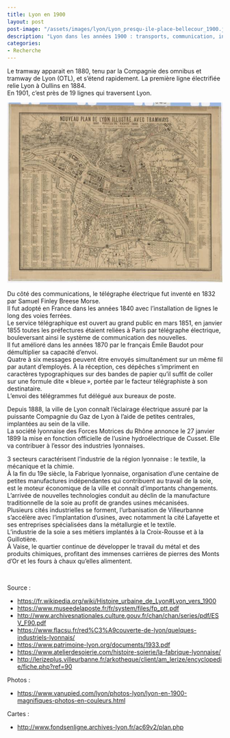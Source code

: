 ```yaml
---
title: Lyon en 1900  
layout: post  
post-image: "/assets/images/lyon/Lyon_presqu-ile-place-bellecour_1900.jpg"  
description: "Lyon dans les années 1900 : transports, communication, industries, description plus détaillée de la vie à cette époque."
categories:   
- Recherche
---
```


Le tramway apparait en 1880, tenu par la Compagnie des omnibus et tramway de Lyon (OTL), et s’étend rapidement. La première ligne électrifiée relie Lyon à Oullins en 1884.  
En 1901, c’est près de 19 lignes qui traversent Lyon.

<a data-fslightbox="plan-lyon-tramways-1880" 
    href="/assets/images/cartes/1880-Plan_Lyon_Tramways_2000.jpg" 
    data-alt="Plan de Lyon avec Tramways en 1880">
        <img src="/assets/images/cartes/1880-Plan_Lyon_Tramways_600.jpg" 
            alt="Plan de Lyon avec Tramways en 1880">
</a>

Du côté des communications, le télégraphe électrique fut inventé en 1832 par Samuel Finley Breese Morse.  
Il fut adopté en France dans les années 1840 avec l’installation de lignes le long des voies ferrées.  
Le service télégraphique est ouvert au grand public en mars 1851, en janvier 1855 toutes les préfectures étaient reliées à Paris par télégraphe électrique, bouleversant ainsi le système de communication des nouvelles.  
Il fut amélioré dans les années 1870 par le français Émile Baudot pour démultiplier sa capacité d’envoi.  
Quatre à six messages peuvent être envoyés simultanément sur un même fil par autant d’employés. À la réception, ces dépêches s’impriment en caractères typographiques sur des bandes de papier qu’il suffit de coller sur une formule dite « bleue », portée par le facteur télégraphiste à son destinataire.  
L’envoi des télégrammes fut délégué aux bureaux de poste.  
  
Depuis 1888, la ville de Lyon connaît l’éclairage électrique assuré par la puissante Compagnie du Gaz de Lyon à l’aide de petites centrales, implantées au sein de la ville.   
La société lyonnaise des Forces Motrices du Rhône annonce le 27 janvier 1899 la mise en fonction officielle de l’usine hydroélectrique de Cusset. Elle va contribuer à l’essor des industries lyonnaises.  
  
3 secteurs caractérisent l’industrie de la région lyonnaise : le textile, la mécanique et la chimie.  
À la fin du 19e siècle, la Fabrique lyonnaise, organisation d’une centaine de petites manufactures indépendantes qui contribuent au travail de la soie, est le moteur économique de la ville et connaît d’importants changements. L’arrivée de nouvelles technologies conduit au déclin de la manufacture traditionnelle de la soie au profit de grandes usines mécanisées.  
Plusieurs cités industrielles se forment, l’urbanisation de Villeurbanne s’accélère avec l’implantation d’usines, avec notamment la cité Lafayette et ses entreprises spécialisées dans la métallurgie et le textile.  
L’industrie de la soie a ses métiers implantés à la Croix-Rousse et à la Guillotière.  
À Vaise, le quartier continue de développer le travail du métal et des produits chimiques, profitant des immenses carrières de pierres des Monts d’Or et les fours à chaux qu’elles alimentent.  
  
&nbsp;

Source :  
- <https://fr.wikipedia.org/wiki/Histoire_urbaine_de_Lyon#Lyon_vers_1900>  
- <https://www.museedelaposte.fr/fr/system/files/fp_ptt.pdf>  
- <http://www.archivesnationales.culture.gouv.fr/chan/chan/series/pdf/ESV_F90.pdf>    
- <https://www.flacsu.fr/red%C3%A9couverte-de-lyon/quelques-industriels-lyonnais/>    
- <https://www.patrimoine-lyon.org/documents/1933.pdf>    
- <https://www.atelierdesoierie.com/histoire-soierie/la-fabrique-lyonnaise/>    
- <http://lerizeplus.villeurbanne.fr/arkotheque/client/am_lerize/encyclopedie/fiche.php?ref=90>    
  
Photos :  
- <https://www.vanupied.com/lyon/photos-lyon/lyon-en-1900-magnifiques-photos-en-couleurs.html>    
   
Cartes :  
- <http://www.fondsenligne.archives-lyon.fr/ac69v2/plan.php>    
